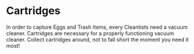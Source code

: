# Cartridges

In order to capture Eggs and  Trash Items, every Cleantists need a vacuum cleaner. Cartridges are necessary for a properly functioning vacuum cleaner. Collect cartridges around, not to fall short the moment you need it most!&#x20;
